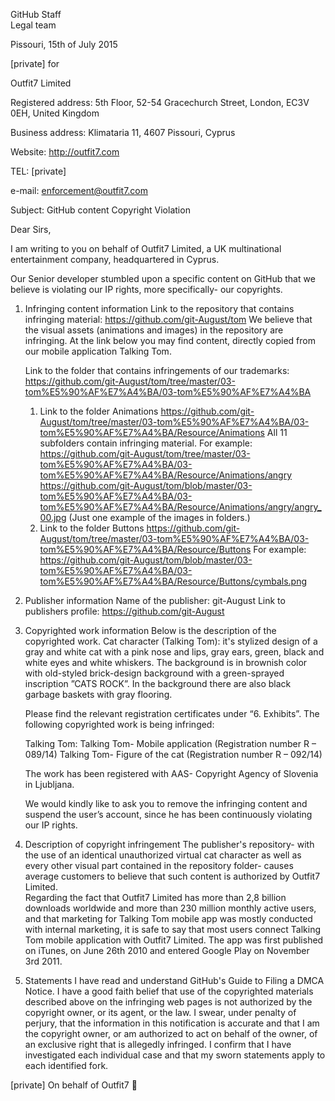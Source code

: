 
GitHub Staff  
Legal team  

Pissouri, 15th of July 2015

[private]
for

Outfit7 Limited

Registered address: 5th Floor, 52-54 Gracechurch Street, London, EC3V 0EH, United Kingdom

Business address: Klimataria 11, 4607 Pissouri, Cyprus

Website: http://outfit7.com

TEL: [private]

e-mail: enforcement@outfit7.com

Subject: GitHub content Copyright Violation

Dear Sirs,

I am writing to you on behalf of Outfit7 Limited, a UK multinational entertainment company, headquartered in Cyprus.

Our Senior developer stumbled upon a specific content on GitHub that we believe is violating our IP rights, more specifically- our copyrights.

1. Infringing content information
   Link to the repository that contains infringing material:
   https://github.com/git-August/tom
   We believe that the visual assets (animations and images) in the repository are infringing.
   At the link below you may find content, directly copied from our mobile application Talking Tom.

   Link to the folder that contains infringements of our trademarks:
https://github.com/git-August/tom/tree/master/03-tom%E5%90%AF%E7%A4%BA/03-tom%E5%90%AF%E7%A4%BA
   1. Link to the folder Animations
https://github.com/git-August/tom/tree/master/03-tom%E5%90%AF%E7%A4%BA/03-tom%E5%90%AF%E7%A4%BA/Resource/Animations
All 11 subfolders contain infringing material.
For example:
https://github.com/git-August/tom/tree/master/03-tom%E5%90%AF%E7%A4%BA/03-tom%E5%90%AF%E7%A4%BA/Resource/Animations/angry
https://github.com/git-August/tom/blob/master/03-tom%E5%90%AF%E7%A4%BA/03-tom%E5%90%AF%E7%A4%BA/Resource/Animations/angry/angry_00.jpg  (Just one example of the images in folders.)
   2. Link to the folder Buttons
https://github.com/git-August/tom/tree/master/03-tom%E5%90%AF%E7%A4%BA/03-tom%E5%90%AF%E7%A4%BA/Resource/Buttons
For example:
https://github.com/git-August/tom/blob/master/03-tom%E5%90%AF%E7%A4%BA/03-tom%E5%90%AF%E7%A4%BA/Resource/Buttons/cymbals.png

2. Publisher information
Name of the publisher: git-August
Link to publishers profile:
https://github.com/git-August

3. Copyrighted work information
   Below is the description of the copyrighted work.
Cat character (Talking Tom): it's stylized design of a gray and white cat with a pink nose and lips, gray ears, green, black and white eyes and white whiskers.
The background is in brownish color with old-styled brick-design background with a green-sprayed inscription ”CATS ROCK”. In the background there are also black garbage baskets with gray flooring.

   Please find the relevant registration certificates under “6. Exhibits”.
   The following copyrighted work is being infringed:

   Talking Tom:
   Talking Tom- Mobile application (Registration number R – 089/14)
   Talking Tom- Figure of the cat (Registration number R – 092/14)

   The work has been registered with AAS- Copyright Agency of Slovenia in Ljubljana.

   We would kindly like to ask you to remove the infringing content and suspend the user’s account, since he has been continuously violating our IP rights.

4. Description of copyright infringement
   The publisher's repository- with the use of an identical unauthorized virtual cat character as well as every other visual part contained in the repository folder- causes average customers to believe that such content is authorized by Outfit7 Limited.  
   Regarding the fact that Outfit7 Limited has more than 2,8 billion downloads worldwide and more than 230 million monthly active users, and that marketing for Talking Tom mobile app was mostly conducted with internal marketing, it is safe to say that most users connect Talking Tom mobile application with Outfit7 Limited.
The app was first published on iTunes, on June 26th 2010 and entered Google Play on November 3rd 2011.

5. Statements
   I have read and understand GitHub's Guide to Filing a DMCA Notice.
   I have a good faith belief that use of the copyrighted materials described above on the infringing web pages is not authorized by the copyright owner, or its agent, or the law.
   I swear, under penalty of perjury, that the information in this notification is accurate and that I am the copyright owner, or am authorized to act on behalf of the owner, of an exclusive right that is allegedly infringed.
   I confirm that I have investigated each individual case and that my sworn statements apply to each identified fork.


[private]
On behalf of Outfit7 
